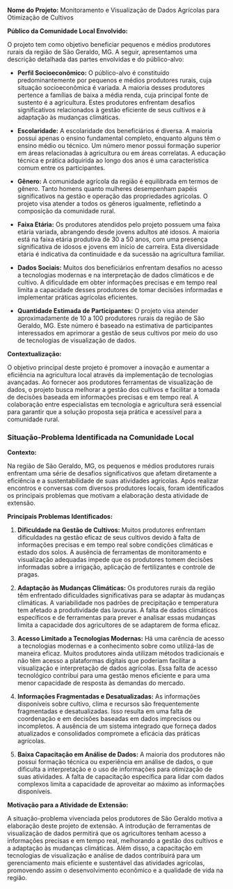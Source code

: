 **Nome do Projeto:** Monitoramento e Visualização de Dados Agrícolas para Otimização de Cultivos

**Público da Comunidade Local Envolvido:**

O projeto tem como objetivo beneficiar pequenos e médios produtores rurais da região de São Geraldo, MG. A seguir, apresentamos uma descrição detalhada das partes envolvidas e do público-alvo:

- **Perfil Socioeconômico:**
  O público-alvo é constituído predominantemente por pequenos e médios produtores rurais, cuja situação socioeconômica é variada. A maioria desses produtores pertence a famílias de baixa a média renda, cuja principal fonte de sustento é a agricultura. Estes produtores enfrentam desafios significativos relacionados à gestão eficiente de seus cultivos e à adaptação às mudanças climáticas.

- **Escolaridade:**
  A escolaridade dos beneficiários é diversa. A maioria possui apenas o ensino fundamental completo, enquanto alguns têm o ensino médio ou técnico. Um número menor possui formação superior em áreas relacionadas à agricultura ou em áreas correlatas. A educação técnica e prática adquirida ao longo dos anos é uma característica comum entre os participantes.

- **Gênero:**
  A comunidade agrícola da região é equilibrada em termos de gênero. Tanto homens quanto mulheres desempenham papéis significativos na gestão e operação das propriedades agrícolas. O projeto visa atender a todos os gêneros igualmente, refletindo a composição da comunidade rural.

- **Faixa Etária:**
  Os produtores atendidos pelo projeto possuem uma faixa etária variada, abrangendo desde jovens adultos até idosos. A maioria está na faixa etária produtiva de 30 a 50 anos, com uma presença significativa de idosos e jovens em início de carreira. Esta diversidade etária é indicativa da continuidade e da sucessão na agricultura familiar.

- **Dados Sociais:**
  Muitos dos beneficiários enfrentam desafios no acesso a tecnologias modernas e na interpretação de dados climáticos e de cultivo. A dificuldade em obter informações precisas e em tempo real limita a capacidade desses produtores de tomar decisões informadas e implementar práticas agrícolas eficientes.

- **Quantidade Estimada de Participantes:**
  O projeto visa atender aproximadamente de 10 a 100 produtores rurais da região de São Geraldo, MG. Este número é baseado na estimativa de participantes interessados em aprimorar a gestão de seus cultivos por meio do uso de tecnologias de visualização de dados.

**Contextualização:**

O objetivo principal deste projeto é promover a inovação e aumentar a eficiência na agricultura local através da implementação de tecnologias avançadas. Ao fornecer aos produtores ferramentas de visualização de dados, o projeto busca melhorar a gestão dos cultivos e facilitar a tomada de decisões baseada em informações precisas e em tempo real. A colaboração entre especialistas em tecnologia e agricultura será essencial para garantir que a solução proposta seja prática e acessível para a comunidade rural.

### Situação-Problema Identificada na Comunidade Local

**Contexto:**

Na região de São Geraldo, MG, os pequenos e médios produtores rurais enfrentam uma série de desafios significativos que afetam diretamente a eficiência e a sustentabilidade de suas atividades agrícolas. Após realizar encontros e conversas com diversos produtores locais, foram identificados os principais problemas que motivam a elaboração desta atividade de extensão.

**Principais Problemas Identificados:**

1. **Dificuldade na Gestão de Cultivos:**
   Muitos produtores enfrentam dificuldades na gestão eficaz de seus cultivos devido à falta de informações precisas e em tempo real sobre condições climáticas e estado dos solos. A ausência de ferramentas de monitoramento e visualização adequadas impede que os produtores tomem decisões informadas sobre a irrigação, aplicação de fertilizantes e controle de pragas.

2. **Adaptação às Mudanças Climáticas:**
   Os produtores rurais da região têm enfrentado dificuldades significativas para se adaptar às mudanças climáticas. A variabilidade nos padrões de precipitação e temperatura tem afetado a produtividade das lavouras. A falta de dados climáticos específicos e de ferramentas para prever e analisar essas mudanças limita a capacidade dos agricultores de se adaptarem de forma eficaz.

3. **Acesso Limitado a Tecnologias Modernas:**
   Há uma carência de acesso a tecnologias modernas e a conhecimento sobre como utilizá-las de maneira eficaz. Muitos produtores ainda utilizam métodos tradicionais e não têm acesso a plataformas digitais que poderiam facilitar a visualização e interpretação de dados agrícolas. Essa falta de acesso tecnológico contribui para uma gestão menos eficiente e para uma menor capacidade de resposta às demandas do mercado.

4. **Informações Fragmentadas e Desatualizadas:**
   As informações disponíveis sobre cultivo, clima e recursos são frequentemente fragmentadas e desatualizadas. Isso resulta em uma falta de coordenação e em decisões baseadas em dados imprecisos ou incompletos. A ausência de um sistema integrado que forneça dados atualizados e consolidados compromete a eficácia das práticas agrícolas.

5. **Baixa Capacitação em Análise de Dados:**
   A maioria dos produtores não possui formação técnica ou experiência em análise de dados, o que dificulta a interpretação e o uso de informações para otimização de suas atividades. A falta de capacitação específica para lidar com dados complexos limita a capacidade de aproveitar ao máximo as informações disponíveis.

**Motivação para a Atividade de Extensão:**

A situação-problema vivenciada pelos produtores de São Geraldo motiva a elaboração deste projeto de extensão. A introdução de ferramentas de visualização de dados permitirá que os agricultores tenham acesso a informações precisas e em tempo real, melhorando a gestão dos cultivos e a adaptação às mudanças climáticas. Além disso, a capacitação em tecnologias de visualização e análise de dados contribuirá para um gerenciamento mais eficiente e sustentável das atividades agrícolas, promovendo assim o desenvolvimento econômico e a qualidade de vida na região.
